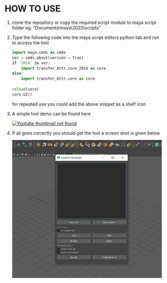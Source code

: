 
# HOW TO USE
1. clone the repository or copy the required script module to maya script folder
eg. "Documents\maya\2020\scripts"
2. Type the following code into the maya script editors python tab and run to access the tool
    ```python
    import maya.cmds as cmds
    ver = cmds.about(version = True)
    if '2014' in ver:
        import transfer_Attr.core_2014 as core
    else:
        import transfer_Attr.core as core

    reload(core)
    core.UI()
    ```
    for repeated use you could add the above snippet as a shelf icon
    
3. A simple tool demo can be found here

    [![Youtube thumbnail not found](http://img.youtube.com/vi/i5xlmWOz4wg/0.jpg)](http://www.youtube.com/watch?v=i5xlmWOz4wg)
    
4. If all goes correctly you should get the tool a screen shot is given below


    ![Ui Example](/transfer_Attr/ui/transfer_ui.JPG)
